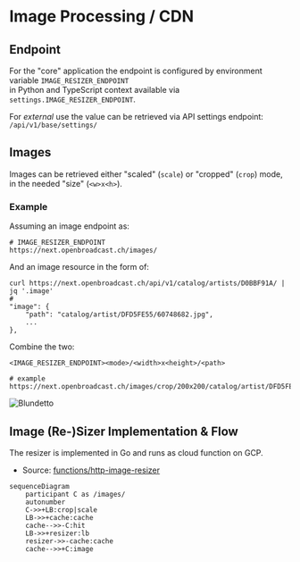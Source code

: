 # Image Processing / CDN

## Endpoint

For the "core" application the endpoint is configured by environment variable `IMAGE_RESIZER_ENDPOINT`  
in Python and TypeScript context available via `settings.IMAGE_RESIZER_ENDPOINT`.

For *external* use the value can be retrieved via API settings endpoint:  
`/api/v1/base/settings/`

## Images

Images can be retrieved either "scaled" (`scale`) or "cropped" (`crop`) mode, in the needed "size" (`<w>x<h>`).

### Example

Assuming an image endpoint as:  

```
# IMAGE_RESIZER_ENDPOINT
https://next.openbroadcast.ch/images/
```

And an image resource in the form of:

```
curl https://next.openbroadcast.ch/api/v1/catalog/artists/D0BBF91A/ | jq '.image'
# 
"image": {
    "path": "catalog/artist/DFD5FE55/60748682.jpg",
    ...
},
```

Combine the two:

```
<IMAGE_RESIZER_ENDPOINT><mode>/<width>x<height>/<path>
```

```
# example
https://next.openbroadcast.ch/images/crop/200x200/catalog/artist/DFD5FE55/60748682.jpg
```

![Blundetto](https://next.openbroadcast.ch/images/crop/200x200/catalog/artist/DFD5FE55/60748682.jpg)

## Image (Re-)Sizer Implementation & Flow

The resizer is implemented in Go and runs as cloud function on GCP.  
- Source: [functions/http-image-resizer](../../functions/http-image-resizer/)

```mermaid
sequenceDiagram
    participant C as /images/
    autonumber
    C->>+LB:crop|scale
    LB->>+cache:cache
    cache-->>-C:hit
    LB->>+resizer:lb
    resizer->>-cache:cache
    cache-->>+C:image
```